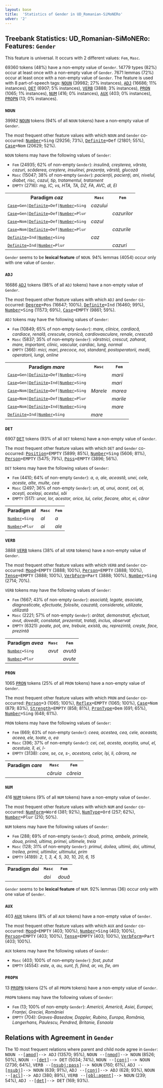 ```yaml
---
layout: base
title:  'Statistics of Gender in UD_Romanian-SiMoNERo'
udver: '2'
---
```


## Treebank Statistics: UD_Romanian-SiMoNERo: Features: `Gender`

This feature is universal.
It occurs with 2 different values: `Fem`, `Masc`.

69360 tokens (48%) have a non-empty value of `Gender`.
14779 types (82%) occur at least once with a non-empty value of `Gender`.
7671 lemmas (72%) occur at least once with a non-empty value of `Gender`.
The feature is used with 8 part-of-speech tags: <tt><a href="ro_simonero-pos-NOUN.html">NOUN</a></tt> (39982; 27% instances), <tt><a href="ro_simonero-pos-ADJ.html">ADJ</a></tt> (16686; 11% instances), <tt><a href="ro_simonero-pos-DET.html">DET</a></tt> (6907; 5% instances), <tt><a href="ro_simonero-pos-VERB.html">VERB</a></tt> (3888; 3% instances), <tt><a href="ro_simonero-pos-PRON.html">PRON</a></tt> (1065; 1% instances), <tt><a href="ro_simonero-pos-NUM.html">NUM</a></tt> (416; 0% instances), <tt><a href="ro_simonero-pos-AUX.html">AUX</a></tt> (403; 0% instances), <tt><a href="ro_simonero-pos-PROPN.html">PROPN</a></tt> (13; 0% instances).

### `NOUN`

39982 <tt><a href="ro_simonero-pos-NOUN.html">NOUN</a></tt> tokens (94% of all `NOUN` tokens) have a non-empty value of `Gender`.

The most frequent other feature values with which `NOUN` and `Gender` co-occurred: <tt><a href="ro_simonero-feat-Number.html">Number</a></tt><tt>=Sing</tt> (29256; 73%), <tt><a href="ro_simonero-feat-Definite.html">Definite</a></tt><tt>=Def</tt> (21801; 55%), <tt><a href="ro_simonero-feat-Case.html">Case</a></tt><tt>=Nom</tt> (20629; 52%).

`NOUN` tokens may have the following values of `Gender`:

* `Fem` (24935; 62% of non-empty `Gender`): <em>insulină, creșterea, vârsta, cazuri, scăderea, creștere, insulinei, prezența, vârstă, glucoză</em>
* `Masc` (15047; 38% of non-empty `Gender`): <em>pacienții, pacienți, ani, nivelul, diabet, risc, cazul, tip, tratamentul, tratament</em>
* `EMPTY` (2716): <em>mg, IC, vs, HTA, TA, DZ, FA, AVC, dl, EI</em>

<table>
  <tr><th>Paradigm <i>caz</i></th><th><tt>Masc</tt></th><th><tt>Fem</tt></th></tr>
  <tr><td><tt><tt><a href="ro_simonero-feat-Case.html">Case</a></tt><tt>=Gen</tt>|<tt><a href="ro_simonero-feat-Definite.html">Definite</a></tt><tt>=Def</tt>|<tt><a href="ro_simonero-feat-Number.html">Number</a></tt><tt>=Sing</tt></tt></td><td><em>cazului</em></td><td></td></tr>
  <tr><td><tt><tt><a href="ro_simonero-feat-Case.html">Case</a></tt><tt>=Gen</tt>|<tt><a href="ro_simonero-feat-Definite.html">Definite</a></tt><tt>=Def</tt>|<tt><a href="ro_simonero-feat-Number.html">Number</a></tt><tt>=Plur</tt></tt></td><td></td><td><em>cazurilor</em></td></tr>
  <tr><td><tt><tt><a href="ro_simonero-feat-Case.html">Case</a></tt><tt>=Nom</tt>|<tt><a href="ro_simonero-feat-Definite.html">Definite</a></tt><tt>=Def</tt>|<tt><a href="ro_simonero-feat-Number.html">Number</a></tt><tt>=Sing</tt></tt></td><td><em>cazul</em></td><td></td></tr>
  <tr><td><tt><tt><a href="ro_simonero-feat-Case.html">Case</a></tt><tt>=Nom</tt>|<tt><a href="ro_simonero-feat-Definite.html">Definite</a></tt><tt>=Def</tt>|<tt><a href="ro_simonero-feat-Number.html">Number</a></tt><tt>=Plur</tt></tt></td><td></td><td><em>cazurile</em></td></tr>
  <tr><td><tt><tt><a href="ro_simonero-feat-Definite.html">Definite</a></tt><tt>=Ind</tt>|<tt><a href="ro_simonero-feat-Number.html">Number</a></tt><tt>=Sing</tt></tt></td><td><em>caz</em></td><td></td></tr>
  <tr><td><tt><tt><a href="ro_simonero-feat-Definite.html">Definite</a></tt><tt>=Ind</tt>|<tt><a href="ro_simonero-feat-Number.html">Number</a></tt><tt>=Plur</tt></tt></td><td></td><td><em>cazuri</em></td></tr>
</table>

`Gender` seems to be **lexical feature** of `NOUN`. 94% lemmas (4054) occur only with one value of `Gender`.

### `ADJ`

16686 <tt><a href="ro_simonero-pos-ADJ.html">ADJ</a></tt> tokens (98% of all `ADJ` tokens) have a non-empty value of `Gender`.

The most frequent other feature values with which `ADJ` and `Gender` co-occurred: <tt><a href="ro_simonero-feat-Degree.html">Degree</a></tt><tt>=Pos</tt> (16647; 100%), <tt><a href="ro_simonero-feat-Definite.html">Definite</a></tt><tt>=Ind</tt> (16460; 99%), <tt><a href="ro_simonero-feat-Number.html">Number</a></tt><tt>=Sing</tt> (11573; 69%), <tt><a href="ro_simonero-feat-Case.html">Case</a></tt><tt>=EMPTY</tt> (9861; 59%).

`ADJ` tokens may have the following values of `Gender`:

* `Fem` (10849; 65% of non-empty `Gender`): <em>mare, clinice, cardiacă, cardiace, renală, crescute, cronică, cardiovasculare, renale, crescută</em>
* `Masc` (5837; 35% of non-empty `Gender`): <em>vârstnici, crescut, zaharat, mare, important, clinic, vascular, cardiac, lung, normal</em>
* `EMPTY` (366): <em>mici, mari, precoce, noi, standard, postoperatorii, medii, operatorii, lungi, online</em>

<table>
  <tr><th>Paradigm <i>mare</i></th><th><tt>Masc</tt></th><th><tt>Fem</tt></th></tr>
  <tr><td><tt><tt><a href="ro_simonero-feat-Case.html">Case</a></tt><tt>=Gen</tt>|<tt><a href="ro_simonero-feat-Definite.html">Definite</a></tt><tt>=Def</tt>|<tt><a href="ro_simonero-feat-Number.html">Number</a></tt><tt>=Sing</tt></tt></td><td></td><td><em>marii</em></td></tr>
  <tr><td><tt><tt><a href="ro_simonero-feat-Case.html">Case</a></tt><tt>=Gen</tt>|<tt><a href="ro_simonero-feat-Definite.html">Definite</a></tt><tt>=Ind</tt>|<tt><a href="ro_simonero-feat-Number.html">Number</a></tt><tt>=Sing</tt></tt></td><td></td><td><em>mari</em></td></tr>
  <tr><td><tt><tt><a href="ro_simonero-feat-Case.html">Case</a></tt><tt>=Nom</tt>|<tt><a href="ro_simonero-feat-Definite.html">Definite</a></tt><tt>=Def</tt>|<tt><a href="ro_simonero-feat-Number.html">Number</a></tt><tt>=Sing</tt></tt></td><td><em>Marele</em></td><td><em>marea</em></td></tr>
  <tr><td><tt><tt><a href="ro_simonero-feat-Case.html">Case</a></tt><tt>=Nom</tt>|<tt><a href="ro_simonero-feat-Definite.html">Definite</a></tt><tt>=Def</tt>|<tt><a href="ro_simonero-feat-Number.html">Number</a></tt><tt>=Plur</tt></tt></td><td></td><td><em>marile</em></td></tr>
  <tr><td><tt><tt><a href="ro_simonero-feat-Case.html">Case</a></tt><tt>=Nom</tt>|<tt><a href="ro_simonero-feat-Definite.html">Definite</a></tt><tt>=Ind</tt>|<tt><a href="ro_simonero-feat-Number.html">Number</a></tt><tt>=Sing</tt></tt></td><td></td><td><em>mare</em></td></tr>
  <tr><td><tt><tt><a href="ro_simonero-feat-Definite.html">Definite</a></tt><tt>=Ind</tt>|<tt><a href="ro_simonero-feat-Number.html">Number</a></tt><tt>=Sing</tt></tt></td><td><em>mare</em></td><td></td></tr>
</table>

### `DET`

6907 <tt><a href="ro_simonero-pos-DET.html">DET</a></tt> tokens (93% of all `DET` tokens) have a non-empty value of `Gender`.

The most frequent other feature values with which `DET` and `Gender` co-occurred: <tt><a href="ro_simonero-feat-Position.html">Position</a></tt><tt>=EMPTY</tt> (5899; 85%), <tt><a href="ro_simonero-feat-Number.html">Number</a></tt><tt>=Sing</tt> (5606; 81%), <tt><a href="ro_simonero-feat-Person.html">Person</a></tt><tt>=EMPTY</tt> (5475; 79%), <tt><a href="ro_simonero-feat-Poss.html">Poss</a></tt><tt>=EMPTY</tt> (3896; 56%).

`DET` tokens may have the following values of `Gender`:

* `Fem` (4410; 64% of non-empty `Gender`): <em>a, o, ale, această, unei, cele, aceste, alte, multe, cea</em>
* `Masc` (2497; 36% of non-empty `Gender`): <em>un, al, unui, acest, cel, ai, acești, același, acestui, săi</em>
* `EMPTY` (517): <em>unor, lor, acestor, orice, lui, celor, fiecare, altor, ei, căror</em>

<table>
  <tr><th>Paradigm <i>al</i></th><th><tt>Masc</tt></th><th><tt>Fem</tt></th></tr>
  <tr><td><tt><tt><a href="ro_simonero-feat-Number.html">Number</a></tt><tt>=Sing</tt></tt></td><td><em>al</em></td><td><em>a</em></td></tr>
  <tr><td><tt><tt><a href="ro_simonero-feat-Number.html">Number</a></tt><tt>=Plur</tt></tt></td><td><em>ai</em></td><td><em>ale</em></td></tr>
</table>

### `VERB`

3888 <tt><a href="ro_simonero-pos-VERB.html">VERB</a></tt> tokens (38% of all `VERB` tokens) have a non-empty value of `Gender`.

The most frequent other feature values with which `VERB` and `Gender` co-occurred: <tt><a href="ro_simonero-feat-Mood.html">Mood</a></tt><tt>=EMPTY</tt> (3888; 100%), <tt><a href="ro_simonero-feat-Person.html">Person</a></tt><tt>=EMPTY</tt> (3888; 100%), <tt><a href="ro_simonero-feat-Tense.html">Tense</a></tt><tt>=EMPTY</tt> (3888; 100%), <tt><a href="ro_simonero-feat-VerbForm.html">VerbForm</a></tt><tt>=Part</tt> (3888; 100%), <tt><a href="ro_simonero-feat-Number.html">Number</a></tt><tt>=Sing</tt> (2714; 70%).

`VERB` tokens may have the following values of `Gender`:

* `Fem` (1667; 43% of non-empty `Gender`): <em>asociată, legate, asociate, diagnosticate, efectuate, folosite, cauzată, considerate, utilizate, utilizată</em>
* `Masc` (2221; 57% of non-empty `Gender`): <em>arătat, demonstrat, efectuat, avut, dovedit, constatat, prezentat, tratați, inclus, observat</em>
* `EMPTY` (6321): <em>poate, pot, are, trebuie, există, au, reprezintă, crește, face, prezintă</em>

<table>
  <tr><th>Paradigm <i>avea</i></th><th><tt>Masc</tt></th><th><tt>Fem</tt></th></tr>
  <tr><td><tt><tt><a href="ro_simonero-feat-Number.html">Number</a></tt><tt>=Sing</tt></tt></td><td><em>avut</em></td><td><em>avută</em></td></tr>
  <tr><td><tt><tt><a href="ro_simonero-feat-Number.html">Number</a></tt><tt>=Plur</tt></tt></td><td></td><td><em>avute</em></td></tr>
</table>

### `PRON`

1065 <tt><a href="ro_simonero-pos-PRON.html">PRON</a></tt> tokens (25% of all `PRON` tokens) have a non-empty value of `Gender`.

The most frequent other feature values with which `PRON` and `Gender` co-occurred: <tt><a href="ro_simonero-feat-Person.html">Person</a></tt><tt>=3</tt> (1065; 100%), <tt><a href="ro_simonero-feat-Reflex.html">Reflex</a></tt><tt>=EMPTY</tt> (1065; 100%), <tt><a href="ro_simonero-feat-Case.html">Case</a></tt><tt>=Nom</tt> (879; 83%), <tt><a href="ro_simonero-feat-Strength.html">Strength</a></tt><tt>=EMPTY</tt> (858; 81%), <tt><a href="ro_simonero-feat-PronType.html">PronType</a></tt><tt>=Dem</tt> (691; 65%), <tt><a href="ro_simonero-feat-Number.html">Number</a></tt><tt>=Sing</tt> (648; 61%).

`PRON` tokens may have the following values of `Gender`:

* `Fem` (669; 63% of non-empty `Gender`): <em>ceea, acestea, cea, cele, aceasta, aceea, ele, toate, o, ea</em>
* `Masc` (396; 37% of non-empty `Gender`): <em>cei, cel, acesta, aceștia, unul, el, acestuia, îl, ei, l-</em>
* `EMPTY` (3138): <em>care, se, ce, s-, acestora, celor, își, li, cărora, ne</em>

<table>
  <tr><th>Paradigm <i>care</i></th><th><tt>Masc</tt></th><th><tt>Fem</tt></th></tr>
  <tr><td><tt></tt></td><td><em>căruia</em></td><td><em>căreia</em></td></tr>
</table>

### `NUM`

416 <tt><a href="ro_simonero-pos-NUM.html">NUM</a></tt> tokens (9% of all `NUM` tokens) have a non-empty value of `Gender`.

The most frequent other feature values with which `NUM` and `Gender` co-occurred: <tt><a href="ro_simonero-feat-NumForm.html">NumForm</a></tt><tt>=Word</tt> (381; 92%), <tt><a href="ro_simonero-feat-NumType.html">NumType</a></tt><tt>=Ord</tt> (257; 62%), <tt><a href="ro_simonero-feat-Number.html">Number</a></tt><tt>=Plur</tt> (210; 50%).

`NUM` tokens may have the following values of `Gender`:

* `Fem` (288; 69% of non-empty `Gender`): <em>două, prima, ambele, primele, doua, primă, ultima, primei, ultimele, treia</em>
* `Masc` (128; 31% of non-empty `Gender`): <em>primul, doilea, ultimii, doi, ultimul, treilea, primii, ultimilor, ultimului, prim</em>
* `EMPTY` (4189): <em>2, 1, 3, 4, 5, 30, 10, 20, 6, 15</em>

<table>
  <tr><th>Paradigm <i>doi</i></th><th><tt>Masc</tt></th><th><tt>Fem</tt></th></tr>
  <tr><td><tt></tt></td><td><em>doi</em></td><td><em>două</em></td></tr>
</table>

`Gender` seems to be **lexical feature** of `NUM`. 92% lemmas (36) occur only with one value of `Gender`.

### `AUX`

403 <tt><a href="ro_simonero-pos-AUX.html">AUX</a></tt> tokens (8% of all `AUX` tokens) have a non-empty value of `Gender`.

The most frequent other feature values with which `AUX` and `Gender` co-occurred: <tt><a href="ro_simonero-feat-Mood.html">Mood</a></tt><tt>=EMPTY</tt> (403; 100%), <tt><a href="ro_simonero-feat-Number.html">Number</a></tt><tt>=Sing</tt> (403; 100%), <tt><a href="ro_simonero-feat-Person.html">Person</a></tt><tt>=EMPTY</tt> (403; 100%), <tt><a href="ro_simonero-feat-Tense.html">Tense</a></tt><tt>=EMPTY</tt> (403; 100%), <tt><a href="ro_simonero-feat-VerbForm.html">VerbForm</a></tt><tt>=Part</tt> (403; 100%).

`AUX` tokens may have the following values of `Gender`:

* `Masc` (403; 100% of non-empty `Gender`): <em>fost, putut</em>
* `EMPTY` (4554): <em>este, a, au, sunt, fi, fiind, ar, va, fie, am</em>

### `PROPN`

13 <tt><a href="ro_simonero-pos-PROPN.html">PROPN</a></tt> tokens (2% of all `PROPN` tokens) have a non-empty value of `Gender`.

`PROPN` tokens may have the following values of `Gender`:

* `Fem` (13; 100% of non-empty `Gender`): <em>Americii, Americă, Asiei, Europei, Franței, Greciei, României</em>
* `EMPTY` (704): <em>Graves-Basedow, Doppler, Rubino, Europa, România, Langerhans, Paulescu, Pendred, Britanie, Esnaola</em>

## Relations with Agreement in `Gender`

The 10 most frequent relations where parent and child node agree in `Gender`:
<tt>NOUN --[<tt><a href="ro_simonero-dep-amod.html">amod</a></tt>]--> ADJ</tt> (13570; 95%),
<tt>NOUN --[<tt><a href="ro_simonero-dep-nmod.html">nmod</a></tt>]--> NOUN</tt> (8526; 50%),
<tt>NOUN --[<tt><a href="ro_simonero-dep-det.html">det</a></tt>]--> DET</tt> (5034; 74%),
<tt>NOUN --[<tt><a href="ro_simonero-dep-conj.html">conj</a></tt>]--> NOUN</tt> (2736; 64%),
<tt>VERB --[<tt><a href="ro_simonero-dep-nsubj-pass.html">nsubj:pass</a></tt>]--> NOUN</tt> (760; 61%),
<tt>ADJ --[<tt><a href="ro_simonero-dep-nsubj.html">nsubj</a></tt>]--> NOUN</tt> (639; 91%),
<tt>ADJ --[<tt><a href="ro_simonero-dep-conj.html">conj</a></tt>]--> ADJ</tt> (628; 93%),
<tt>NOUN --[<tt><a href="ro_simonero-dep-acl.html">acl</a></tt>]--> ADJ</tt> (380; 89%),
<tt>VERB --[<tt><a href="ro_simonero-dep-obl-agent.html">obl:agent</a></tt>]--> NOUN</tt> (239; 54%),
<tt>ADJ --[<tt><a href="ro_simonero-dep-det.html">det</a></tt>]--> DET</tt> (169; 93%).

